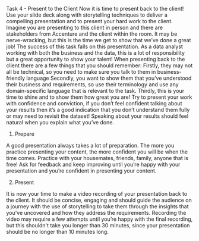 Task 4 - Present to the Client
Now it is time to present back to the client! Use your slide deck along with storytelling techniques to deliver a compelling presentation and to 
present your hard work to the client.
Imagine you are presenting to this client in person and there are stakeholders from Accenture and the client within the room. 
It may be nerve-wracking, but this is the time we get to show that we’ve done a great job! The success of this task falls on this presentation. 
As a data analyst working with both the business and the data, this is a lot of responsibility but a great opportunity to show your talent!
When presenting back to the client there are a few things that you should remember:
Firstly, they may not all be technical, so you need to make sure you talk to them in business-friendly language
Secondly, you want to show them that you’ve understood their business and requirements, so use their terminology and use any domain-specific 
language that is relevant to the task.
Thirdly, this is your time to shine and to show them how great you are! Try to present your work with confidence and conviction, 
if you don’t feel confident talking about your results then it’s a good indication that you don’t understand them fully or may need to revisit the dataset! 
Speaking about your results should feel natural when you explain what you’ve done.

1. Prepare

A good presentation always takes a lot of preparation. The more you practice presenting your content, the more confident you will be when the time comes. 
Practice with your housemates, friends, family, anyone that is free! Ask for feedback and keep improving until you’re happy with your presentation and 
you’re confident in presenting your content.  

2. Present

It is now your time to make a video recording of your presentation back to the client. It should be concise, engaging and should guide the audience 
on a journey with the use of storytelling to take them through the insights that you’ve uncovered and how they address the requirements. 
Recording the video may require a few attempts until you’re happy with the final recording, but this shouldn't take you longer than 30 minutes, 
since your presentation should be no longer than 10 minutes long.
